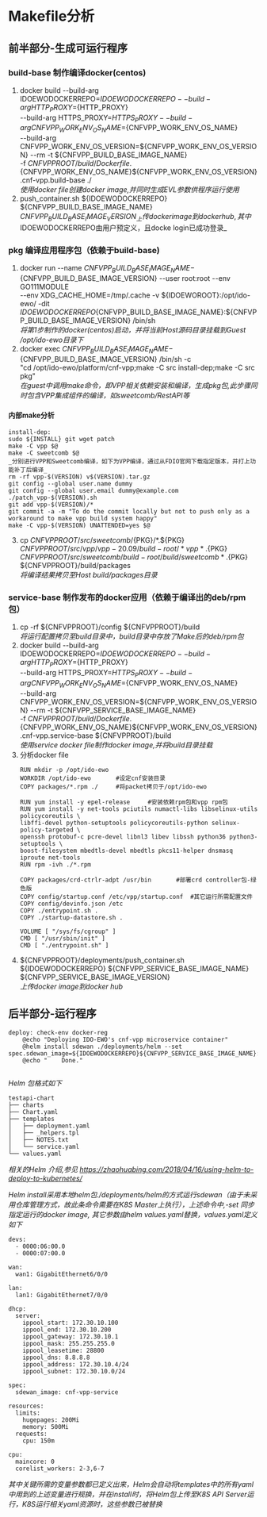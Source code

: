 # Makefile分析
## 前半部分-生成可运行程序
### build-base 制作编译docker(centos)
1. docker build --build-arg IDOEWODOCKERREPO=${IDOEWODOCKERREPO} --build-arg HTTP_PROXY=${HTTP_PROXY} \
	--build-arg HTTPS_PROXY=${HTTPS_PROXY} --build-arg CNFVPP_WORK_ENV_OS_NAME=${CNFVPP_WORK_ENV_OS_NAME} \
	--build-arg CNFVPP_WORK_ENV_OS_VERSION=${CNFVPP_WORK_ENV_OS_VERSION} --rm -t ${CNFVPP_BUILD_BASE_IMAGE_NAME} \
	-f ${CNFVPPROOT}/build/Dockerfile.${CNFVPP_WORK_ENV_OS_NAME}${CNFVPP_WORK_ENV_OS_VERSION}.cnf-vpp.build-base ./  
    _使用docker file创建docker image,并同时生成EVL参数供程序运行使用_  
2. push_container.sh ${IDOEWODOCKERREPO} ${CNFVPP_BUILD_BASE_IMAGE_NAME} ${CNFVPP_BUILD_BASE_IMAGE_VERSION}  
    _上传docker image到docker hub, 其中$IDOEWODOCKERREPO由用户预定义，且docke login已成功登录_  
### pkg 编译应用程序包（依赖于build-base)
1. docker run --name ${CNFVPP_BUILD_BASE_IMAGE_NAME}-${CNFVPP_BUILD_BASE_IMAGE_VERSION} --user root:root --env GO111MODULE \
	--env XDG_CACHE_HOME=/tmp/.cache -v ${IDOEWOROOT}:/opt/ido-ewo/ -dit \
	${IDOEWODOCKERREPO}${CNFVPP_BUILD_BASE_IMAGE_NAME}:${CNFVPP_BUILD_BASE_IMAGE_VERSION} /bin/sh  
    _将第1步制作的docker(centos)启动，并将当前Host源码目录挂载到Guest /opt/ido-ewo目录下_  
2. docker exec ${CNFVPP_BUILD_BASE_IMAGE_NAME}-${CNFVPP_BUILD_BASE_IMAGE_VERSION} /bin/sh -c \
	"cd /opt/ido-ewo/platform/cnf-vpp;make -C src install-dep;make -C src pkg"  
    _在guest中调用make命令，即VPP相关依赖安装和编译，生成pkg包,此步骤同时包含VPP集成组件的编译，如sweetcomb/RestAPI等_  
#### 内部make分析
	install-dep:
	sudo ${INSTALL} git wget patch
	make -C vpp $@
	make -C sweetcomb $@
	_分别进行VPP和Sweetcomb编译，如下为VPP编译，通过从FDIO官网下载指定版本，并打上功能补丁后编译_
	rm -rf vpp-$(VERSION) v$(VERSION).tar.gz
	git config --global user.name dummy
	git config --global user.email dummy@example.com
	./patch_vpp-$(VERSION).sh
	git add vpp-$(VERSION)/*
	git commit -a -m "To do the commit locally but not to push only as a workaround to make vpp build system happy"
	make -C vpp-$(VERSION) UNATTENDED=yes $@

3. cp ${CNFVPPROOT}/src/sweetcomb/${PKG}/*.${PKG} ${CNFVPPROOT}/src/vpp/vpp-20.09/build-root/*vpp*.${PKG} \
	${CNFVPPROOT}/src/sweetcomb/build-root/build/sweetcomb*.${PKG} ${CNFVPPROOT}/build/packages  
    _将编译结果拷贝至Host build/packages目录_  
### service-base 制作发布的docker应用（依赖于编译出的deb/rpm包）
1. cp -rf ${CNFVPPROOT}/config ${CNFVPPROOT}/build  
	_将运行配置拷贝至build目录中，build目录中存放了Make后的deb/rpm包_
2. docker build --build-arg IDOEWODOCKERREPO=${IDOEWODOCKERREPO} --build-arg HTTP_PROXY=${HTTP_PROXY} \
	--build-arg HTTPS_PROXY=${HTTPS_PROXY} --build-arg CNFVPP_WORK_ENV_OS_NAME=${CNFVPP_WORK_ENV_OS_NAME} \
	--build-arg CNFVPP_WORK_ENV_OS_VERSION=${CNFVPP_WORK_ENV_OS_VERSION} --rm -t ${CNFVPP_SERVICE_BASE_IMAGE_NAME} \
	-f ${CNFVPPROOT}/build/Dockerfile.${CNFVPP_WORK_ENV_OS_NAME}${CNFVPP_WORK_ENV_OS_VERSION}.cnf-vpp.service-base ${CNFVPPROOT}/build  
	_使用service docker file制作docker image,并将build目录挂载_
3. 分析docker file  
	```
	RUN mkdir -p /opt/ido-ewo
	WORKDIR /opt/ido-ewo	   #设定cnf安装目录
	COPY packages/*.rpm ./	   #将packet拷贝于/opt/ido-ewo

	RUN yum install -y epel-release		#安装依赖rpm包和vpp rpm包
	RUN yum install -y net-tools pciutils numactl-libs libselinux-utils policycoreutils \
	libffi-devel python-setuptools policycoreutils-python selinux-policy-targeted \
	openssh protobuf-c pcre-devel libnl3 libev libssh python36 python3-setuptools \
	boost-filesystem mbedtls-devel mbedtls pkcs11-helper dnsmasq iproute net-tools
	RUN rpm -ivh ./*.rpm

	COPY packages/crd-ctrlr-adpt /usr/bin		#部署crd controller包-绿色版
	COPY config/startup.conf /etc/vpp/startup.conf  #其它运行所需配置文件
	COPY config/devinfo.json /etc
	COPY ./entrypoint.sh .
	COPY ./startup-datastore.sh .

	VOLUME [ "/sys/fs/cgroup" ]
	CMD [ "/usr/sbin/init" ]
	CMD [ "./entrypoint.sh" ]

	```
4. ${CNFVPPROOT}/deployments/push_container.sh ${IDOEWODOCKERREPO} ${CNFVPP_SERVICE_BASE_IMAGE_NAME} ${CNFVPP_SERVICE_BASE_IMAGE_VERSION}  
	_上传docker image到docker hub_   

## 后半部分-运行程序
```
deploy: check-env docker-reg
	@echo "Deploying IDO-EWO's cnf-vpp microservice container"
	@helm install sdewan ./deployments/helm --set spec.sdewan_image=${IDOEWODOCKERREPO}${CNFVPP_SERVICE_BASE_IMAGE_NAME}:${CNFVPP_SERVICE_BASE_IMAGE_VERSION}
	@echo "    Done."
 
```
_Helm 包格式如下_
```
testapi-chart
├── charts
├── Chart.yaml
├── templates
│   ├── deployment.yaml
│   ├── _helpers.tpl
│   ├── NOTES.txt
│   └── service.yaml
└── values.yaml
```
_相关的Helm 介绍,参见 https://zhaohuabing.com/2018/04/16/using-helm-to-deploy-to-kubernetes/_

_Helm install采用本地helm包./deployments/helm的方式运行sdewan（由于未采用仓库管理方式，故此条命令需要在K8S Master上执行），上述命令中,-set 同步指定运行的docker image, 其它参数由helm values.yaml替换，values.yaml定义如下_
```
devs:
  - 0000:06:00.0
  - 0000:07:00.0

wan:
  wan1: GigabitEthernet6/0/0

lan:
  lan1: GigabitEthernet7/0/0

dhcp:
  server:
    ippool_start: 172.30.10.100
    ippool_end: 172.30.10.200
    ippool_gateway: 172.30.10.1
    ippool_mask: 255.255.255.0
    ippool_leasetime: 28800
    ippool_dns: 8.8.8.8
    ippool_address: 172.30.10.4/24
    ippool_subnet: 172.30.10.0/24

spec:
  sdewan_image: cnf-vpp-service

resources:
  limits:
    hugepages: 200Mi
    memory: 500Mi
  requests:
    cpu: 150m

cpu:
  maincore: 0
  corelist_workers: 2-3,6-7

```
_其中关键所需的变量参数都已定义出来，Helm会自动将templates中的所有yaml中用到的上述变量进行规换，并在install时，将Helm包上传至K8S API Server运行，K8S运行相关yaml资源时，这些参数已被替换_
